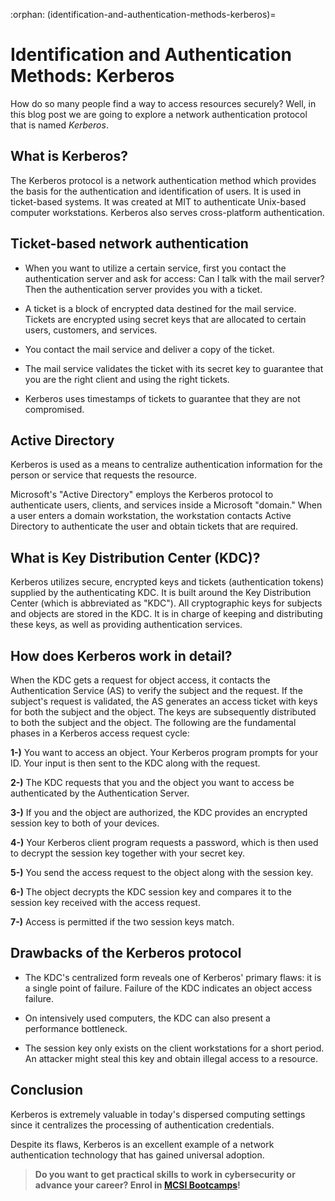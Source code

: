 :orphan:
(identification-and-authentication-methods-kerberos)=

# Identification and Authentication Methods: Kerberos

How do so many people find a way to access resources securely? Well, in this blog post we are going to explore a network authentication protocol that is named _Kerberos_.

## What is Kerberos?

The Kerberos protocol is a network authentication method which provides the basis for the authentication and identification of users. It is used in ticket-based systems. It was created at MIT to authenticate Unix-based computer workstations. Kerberos also serves cross-platform authentication.

## Ticket-based network authentication

- When you want to utilize a certain service, first you contact the authentication server and ask for access: Can I talk with the mail server? Then the authentication server provides you with a ticket.

- A ticket is a block of encrypted data destined for the mail service. Tickets are encrypted using secret keys that are allocated to certain users, customers, and services.

- You contact the mail service and deliver a copy of the ticket.

- The mail service validates the ticket with its secret key to guarantee that you are the right client and using the right tickets.

- Kerberos uses timestamps of tickets to guarantee that they are not compromised.

## Active Directory

Kerberos is used as a means to centralize authentication information for the person or service that requests the resource.

Microsoft's "Active Directory" employs the Kerberos protocol to authenticate users, clients, and services inside a Microsoft "domain." When a user enters a domain workstation, the workstation contacts Active Directory to authenticate the user and obtain tickets that are required.

## What is Key Distribution Center (KDC)?

Kerberos utilizes secure, encrypted keys and tickets (authentication tokens) supplied by the authenticating KDC. It is built around the Key Distribution Center (which is abbreviated as "KDC"). All cryptographic keys for subjects and objects are stored in the KDC. It is in charge of keeping and distributing these keys, as well as providing authentication services.

## How does Kerberos work in detail?

When the KDC gets a request for object access, it contacts the Authentication Service (AS) to verify the subject and the request. If the subject's request is validated, the AS generates an access ticket with keys for both the subject and the object. The keys are subsequently distributed to both the subject and the object.
The following are the fundamental phases in a Kerberos access request cycle:

**1-)** You want to access an object. Your Kerberos program prompts for your ID. Your input is then sent to the KDC along with the request.

**2-)** The KDC requests that you and the object you want to access be authenticated by the Authentication Server.

**3-)** If you and the object are authorized, the KDC provides an encrypted session key to both of your devices.

**4-)** Your Kerberos client program requests a password, which is then used to decrypt the session key together with your secret key.

**5-)** You send the access request to the object along with the session key.

**6-)** The object decrypts the KDC session key and compares it to the session key received with the access request.

**7-)** Access is permitted if the two session keys match.

## Drawbacks of the Kerberos protocol

- The KDC's centralized form reveals one of Kerberos' primary flaws: it is a single point of failure. Failure of the KDC indicates an object access failure.

- On intensively used computers, the KDC can also present a performance bottleneck.

- The session key only exists on the client workstations for a short period. An attacker might steal this key and obtain illegal access to a resource.

## Conclusion

Kerberos is extremely valuable in today's dispersed computing settings since it centralizes the processing of authentication credentials.

Despite its flaws, Kerberos is an excellent example of a network authentication technology that has gained universal adoption.

> **Do you want to get practical skills to work in cybersecurity or advance your career? Enrol in [MCSI Bootcamps](https://www.mosse-institute.com/bootcamps.html)!**
